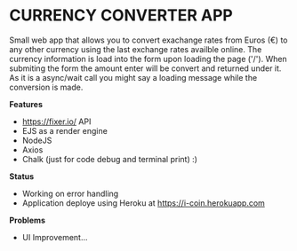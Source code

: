 # CURRENCY CONVERTER APP

Small web app that allows you to convert exachange rates from Euros (€) to any other currency using the last exchange rates availble online. The currency information is load into the form upon loading the page ('/'). When submiting the form the amount enter will be convert and returned under it. As it is a async/wait call you might say a loading message while the conversion is made.

**Features**
* https://fixer.io/ API
* EJS as a render engine
* NodeJS 
* Axios
* Chalk (just for code debug and terminal print) :)

**Status**
* Working on error handling
* Application deploye using Heroku at https://i-coin.herokuapp.com

**Problems**
* UI Improvement...